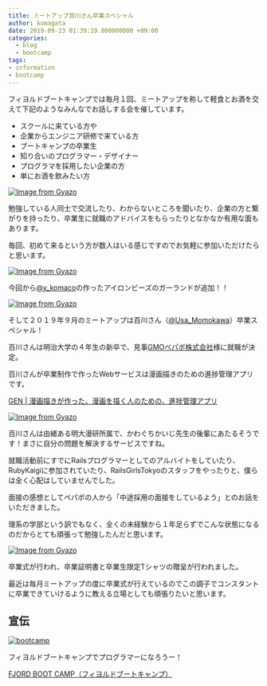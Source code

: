 ```yaml
---
title: ミートアップ百川さん卒業スペシャル
author: komagata
date: 2019-09-23 01:39:19.000000000 +09:00
categories:
  - blog
  - bootcamp
tags:
- information
- bootcamp
---
```

フィヨルドブートキャンプでは毎月１回、ミートアップを称して軽食とお酒を交えて下記のようなみんなでお話しする会を催しています。

- スクールに来ている方や
- 企業からエンジニア研修で来ている方
- ブートキャンプの卒業生
- 知り合いのプログラマー・デザイナー
- プログラマを採用したい企業の方
- 単にお酒を飲みたい方

[![Image from Gyazo](https://i.gyazo.com/6a749ff322d072297e8877623fb15491.jpg)](https://gyazo.com/6a749ff322d072297e8877623fb15491)

勉強している人同士で交流したり、わからないところを聞いたり、企業の方と繋がりを持ったり、卒業生に就職のアドバイスをもらったりとなかなか有用な面もあります。

毎回、初めて来るという方が数人はいる感じですのでお気軽に参加いただけたらと思います。

[![Image from Gyazo](https://i.gyazo.com/6c21e30e13f507cf081ec4d5275f8ff4.jpg)](https://gyazo.com/6c21e30e13f507cf081ec4d5275f8ff4)

今回から[@y\_komaco](https://twitter.com/y_komaco)の作ったアイロンビーズのガーランドが追加！！

[![Image from Gyazo](https://i.gyazo.com/d44e655aff4730b837339f68ca161acd.jpg)](https://gyazo.com/d44e655aff4730b837339f68ca161acd)

そして２０１９年９月のミートアップは百川さん（[@Usa_Momokawa](https://twitter.com/Usa_Momokawa)）卒業スペシャル！

百川さんは明治大学の４年生の新卒で、見事[GMOペパボ株式会社](https://pepabo.com/)様に就職が決定。

百川さんが卒業制作で作ったWebサービスは漫画描きのための進捗管理アプリです。

[GEN | 漫画描きが作った、漫画を描く人のための、進捗管理アプリ](https://genkougen.herokuapp.com/)

[![Image from Gyazo](https://i.gyazo.com/116b295083599b03d847649d326960dd.png)](https://genkougen.herokuapp.com/)

百川さんは由緒ある明大漫研所属で、かわぐちかいじ先生の後輩にあたるそうです！まさに自分の問題を解決するサービスですね。

就職活動前にすでにRailsプログラマーとしてのアルバイトをしていたり、RubyKaigiに参加されていたり、RailsGirlsTokyoのスタッフをやったりと、僕らは全く心配はしていませんでした。

面接の感想としてペパボの人から「中途採用の面接をしているよう」とのお話をいただきました。

理系の学部という訳でもなく、全くの未経験から１年足らずでこんな状態になるのだからとても頑張って勉強したんだと思います。

[![Image from Gyazo](https://i.gyazo.com/68c9a40136cc2ab874f25408d9bec90c.jpg)](https://gyazo.com/68c9a40136cc2ab874f25408d9bec90c)

卒業式が行われ、卒業証明書と卒業生限定Tシャツの贈呈が行われました。

最近は毎月ミートアップの度に卒業式が行えているのでこの調子でコンスタントに卒業できていけるように教える立場としても頑張りたいと思います。

## 宣伝

[![bootcamp](https://i.gyazo.com/b96594d8b4f35482f81bf33d65680022.png)](https://bootcamp.fjord.jp)

フィヨルドブートキャンプでプログラマーになろうー！

[FJORD BOOT CAMP（フィヨルドブートキャンプ）](https://bootcamp.fjord.jp/welcome)
